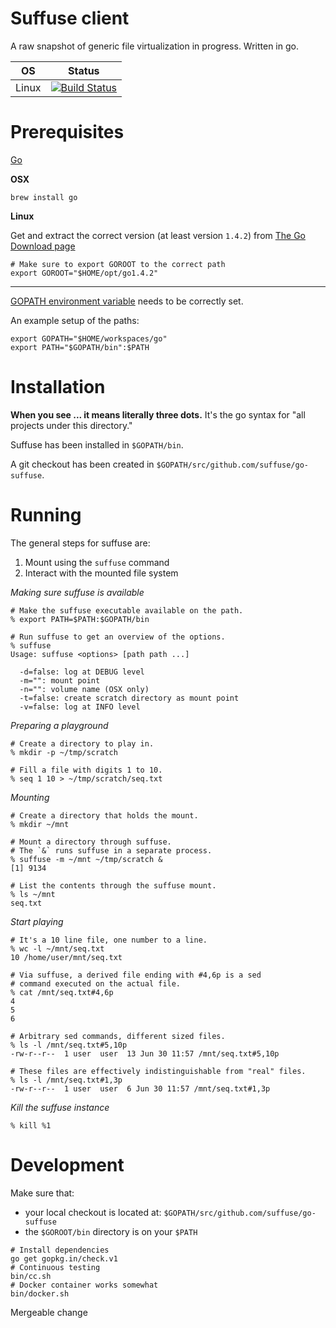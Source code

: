 Suffuse client
==============

A raw snapshot of generic file virtualization in progress. Written in go.

|OS    |Status|
|------|------|
|Linux |[![Build Status](https://travis-ci.org/suffuse/go-suffuse.svg?branch=master)](https://travis-ci.org/suffuse/go-suffuse)|


Prerequisites
=============

[Go](https://golang.org/)

**OSX**
```
brew install go
```

**Linux**

Get and extract the correct version (at least version `1.4.2`) from [The Go Download page](https://golang.org/dl/)

```
# Make sure to export GOROOT to the correct path
export GOROOT="$HOME/opt/go1.4.2"
```

--------------------

[GOPATH environment variable](https://github.com/golang/go/wiki/GOPATH) needs to be correctly set.

An example setup of the paths:

```
export GOPATH="$HOME/workspaces/go"
export PATH="$GOPATH/bin":$PATH
```

Installation
============

**When you see ... it means literally three dots.** It's the go syntax for "all projects under this directory."

Suffuse has been installed in `$GOPATH/bin`.

A git checkout has been created in `$GOPATH/src/github.com/suffuse/go-suffuse`.


Running
=======

The general steps for suffuse are:

1. Mount using the `suffuse` command
2. Interact with the mounted file system

_Making sure suffuse is available_
```
# Make the suffuse executable available on the path.
% export PATH=$PATH:$GOPATH/bin

# Run suffuse to get an overview of the options.
% suffuse
Usage: suffuse <options> [path path ...]

  -d=false: log at DEBUG level
  -m="": mount point
  -n="": volume name (OSX only)
  -t=false: create scratch directory as mount point
  -v=false: log at INFO level
```

_Preparing a playground_
```
# Create a directory to play in.
% mkdir -p ~/tmp/scratch

# Fill a file with digits 1 to 10.
% seq 1 10 > ~/tmp/scratch/seq.txt
```

_Mounting_
```
# Create a directory that holds the mount.
% mkdir ~/mnt

# Mount a directory through suffuse.
# The `&` runs suffuse in a separate process.
% suffuse -m ~/mnt ~/tmp/scratch &
[1] 9134

# List the contents through the suffuse mount.
% ls ~/mnt
seq.txt
```

_Start playing_
```
# It's a 10 line file, one number to a line.
% wc -l ~/mnt/seq.txt
10 /home/user/mnt/seq.txt

# Via suffuse, a derived file ending with #4,6p is a sed 
# command executed on the actual file.
% cat /mnt/seq.txt#4,6p
4
5
6

# Arbitrary sed commands, different sized files.
% ls -l /mnt/seq.txt#5,10p
-rw-r--r--  1 user  user  13 Jun 30 11:57 /mnt/seq.txt#5,10p

# These files are effectively indistinguishable from "real" files.
% ls -l /mnt/seq.txt#1,3p
-rw-r--r--  1 user  user  6 Jun 30 11:57 /mnt/seq.txt#1,3p
```

_Kill the suffuse instance_
```
% kill %1
```

Development
===========

Make sure that:
- your local checkout is located at: `$GOPATH/src/github.com/suffuse/go-suffuse`
- the `$GOROOT/bin` directory is on your `$PATH`

```
# Install dependencies
go get gopkg.in/check.v1
# Continuous testing
bin/cc.sh
# Docker container works somewhat
bin/docker.sh
```

Mergeable change
